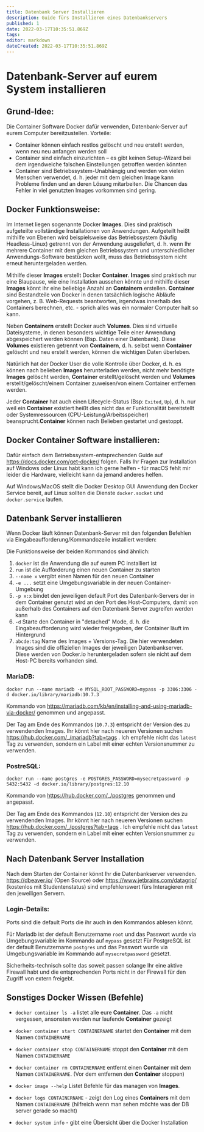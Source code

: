 ```yaml
---
title: Datenbank Server Installieren
description: Guide fürs Installieren eines Datenbankservers
published: 1
date: 2022-03-17T10:35:51.869Z
tags: 
editor: markdown
dateCreated: 2022-03-17T10:35:51.869Z
---
```


# Datenbank-Server auf eurem System installieren

## Grund-Idee:
Die Container Software Docker dafür verwenden, Datenbank-Server auf eurem Computer bereitzustellen.
Vorteile:
- Container können einfach restlos gelöscht und neu erstellt werden, wenn neu neu anfangen werden soll
- Container sind einfach einzurichten – es gibt keinen Setup-Wizard bei dem irgendwelche falschen Einstellungen getroffen werden könnten
- Container sind Betriebssystem-Unabhängig und werden von vielen Menschen verwendet, d. h. jeder mit dem gleichen Image kann Probleme finden und an deren Lösung mitarbeiten. Die Chancen das Fehler in viel genutzten Images vorkommen sind gering.

## Docker Funktionsweise:

Im Internet liegen sogenannte Docker **Images**. Dies sind praktisch aufgeteilte vollständige Installationen von Anwendungen.
Aufgeteilt heißt mithilfe von Ebenen wird beispielsweise das Betriebssystem (häufig Headless-Linux) getrennt von der Anwendung ausgeliefert, d. h. wenn Ihr mehrere Container mit dem gleichen Betriebssystem und unterschiedlicher Anwendungs-Software bestücken wollt, muss das Betriebssystem nicht erneut heruntergeladen werden.

Mithilfe dieser **Images** erstellt Docker **Container**. **Images** sind praktisch nur eine Blaupause, wie eine Installation aussehen könnte und mithilfe dieser **Images** könnt ihr eine beliebige Anzahl an **Containern** erstellen.
**Container** sind Bestandteile von Docker in denen tatsächlich logische Abläufe vorgehen, z. B. Web-Requests beantworten, irgendwas innerhalb des Containers berechnen, etc. - sprich alles was ein normaler Computer halt so kann.

Neben **Containern** erstellt Docker auch **Volumes**. Dies sind virtuelle Dateisysteme, in denen besonders wichtige Teile einer Anwendung abgespeichert werden können (Bsp. Daten einer Datenbank). Diese **Volumes** existieren getrennt von **Containern**, d. h. selbst wenn  **Container** gelöscht und neu erstellt werden, können die wichtigen Daten überleben.

Natürlich hat der Docker User die volle Kontrolle über Docker, d. h. es können nach belieben **Images** herunterladen werden, nicht mehr benötigte **Images** gelöscht werden, **Container** erstellt/gelöscht werden und **Volumes** erstellt/gelöscht/einem Container zuweisen/von einem Container entfernen werden.

Jeder **Container** hat auch einen Lifecycle-Status (Bsp: `Exited`, `Up`), d. h. nur weil ein **Container** existiert heißt dies nicht das er Funktionalität bereitstellt oder Systemressourcen (CPU-Leistung/Arbeitsspeicher) beansprucht.**Container** können nach Belieben gestartet und gestoppt.

## Docker Container Software installieren:
Dafür einfach dem Betriebssystem-entsprechenden Guide auf https://docs.docker.com/get-docker/ folgen.
Falls Ihr Fragen zur Installation auf Windows oder Linux habt kann ich gerne helfen - für macOS fehlt mir leider die Hardware, vielleicht kann da jemand anderes helfen.

Auf Windows/MacOS stellt die Docker Desktop GUI Anwendung den Docker Service bereit, auf Linux sollten die Dienste `docker.socket` und `docker.service` laufen.

## Datenbank Server installieren

Wenn Docker läuft können Datenbank-Server mit den folgenden Befehlen via Eingabeaufforderung/Kommandozeile installiert werden:

Die Funktionsweise der beiden Kommandos sind ähnlich:
1. `docker` ist die Anwendung die auf eurem PC installiert ist
2. `run` ist die Aufforderung einen neuen Container zu starten
3. `--name x` vergibt einen Namen für den neuen Container
4. `-e ...` setzt eine Umgebungsvariable in der neuen Container-Umgebung
5. `-p x:x` bindet den jeweiligen default Port des Datenbank-Servers der in dem Container genutzt wird an den Port des Host-Computers, damit von außerhalb des Containers auf den Datenbank Server zugreifen werden kann
6. `-d` Starte den Container in "detached" Mode, d. h. die Eingabeaufforderung wird wieder freigegeben, der Container läuft im Hintergrund
7. `abcde:tag` Name des Images + Versions-Tag. Die hier verwendeten Images sind die offiziellen Images der jeweiligen Datenbankserver. Diese werden von Docker.io heruntergeladen sofern sie nicht auf dem Host-PC bereits vorhanden sind.

### MariaDB:

```CLI
docker run --name mariadb -e MYSQL_ROOT_PASSWORD=mypass -p 3306:3306 -d docker.io/library/mariadb:10.7.3
```

Kommando von https://mariadb.com/kb/en/installing-and-using-mariadb-via-docker/ genommen und angepasst.

Der Tag am Ende des Kommandos (`10.7.3`) entspricht der Version des zu verwendenden Images. Ihr könnt hier nach neueren Versionen suchen https://hub.docker.com/_/mariadb?tab=tags . Ich empfehle nicht das `latest` Tag zu verwenden, sondern ein Label mit einer echten Versionsnummer zu verwenden.

### PostreSQL:

```CLI
docker run --name postgres -e POSTGRES_PASSWORD=mysecretpassword -p 5432:5432 -d docker.io/library/postgres:12.10
```

Kommando von https://hub.docker.com/_/postgres genommen und angepasst.

Der Tag am Ende des Kommandos (`12.10`) entspricht der Version des zu verwendenden Images. Ihr könnt hier nach neueren Versionen suchen https://hub.docker.com/_/postgres?tab=tags . Ich empfehle nicht das `latest` Tag zu verwenden, sondern ein Label mit einer echten Versionsnummer zu verwenden.

## Nach Datenbank Server Installation

Nach dem Starten der Container könnt Ihr die Datenbankserver verwenden.
https://dbeaver.io/ (Open Source) oder https://www.jetbrains.com/datagrip/ (kostenlos mit Studentenstatus) sind empfehlenswert fürs Interagieren mit den jeweiligen Servern.

### Login-Details:
Ports sind die default Ports die ihr auch in den Kommandos ablesen könnt.

Für Mariadb ist der default Benutzername `root` und das Passwort wurde via Umgebungsvariable im Kommando auf `mypass` gesetzt
Für PostgreSQL ist der default Benutzername `postgres` und das Passwort wurde via Umgebungsvariable im Kommando auf `mysecretpassword` gesetzt.

Sicherheits-technisch sollte das soweit passen solange Ihr eine aktive Firewall habt und die entsprechenden Ports nicht in der Firewall für den Zugriff von extern freigebt.

## Sonstiges Docker Wissen (Befehle)

- `docker container ls -a` listet alle eure **Container**. Das `-a` nicht vergessen, ansonsten werden nur laufende **Container** gezeigt

- `docker container start CONTAINERNAME` startet den **Container** mit dem Namen `CONTAINERNAME`

- `docker container stop CONTAINERNAME` stoppt den **Container** mit dem Namen `CONTAINERNAME`

- `docker container rm CONTAINERNAME` entfernt einen **Container** mit dem Namen `CONTAINERNAME`. (Vor dem entfernen den **Container** stoppen)

- `docker image --help` Listet Befehle für das managen von **Images**.

- `docker logs CONTAINERNAME` - zeigt den Log eines **Containers** mit dem Namen `CONTAINERNAME` (hilfreich wenn man sehen möchte was der DB server gerade so macht)

- `docker system info` - gibt eine Übersicht über die Docker Installation